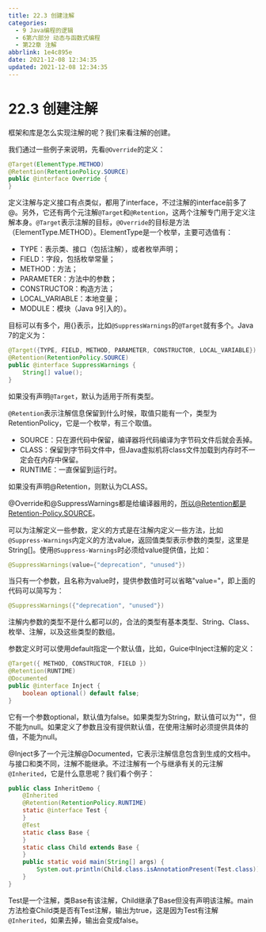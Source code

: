 ```yaml
---
title: 22.3 创建注解
categories:
  - 9 Java编程的逻辑
  - 6第六部分 动态与函数式编程
  - 第22章 注解
abbrlink: 1e4c895e
date: 2021-12-08 12:34:35
updated: 2021-12-08 12:34:35
---
```

# 22.3 创建注解
框架和库是怎么实现注解的呢？我们来看注解的创建。

我们通过一些例子来说明，先看`@Override`的定义：

```java
@Target(ElementType.METHOD)
@Retention(RetentionPolicy.SOURCE)
public @interface Override {
}
```

定义注解与定义接口有点类似，都用了interface，不过注解的interface前多了@。另外，它还有两个元注解`@Target`和`@Retention`，这两个注解专门用于定义注解本身。`@Target`表示注解的目标，`@Override`的目标是方法（ElementType.METHOD）。ElementType是一个枚举，主要可选值有：
- TYPE：表示类、接口（包括注解），或者枚举声明；
- FIELD：字段，包括枚举常量；
- METHOD：方法；
- PARAMETER：方法中的参数；
- CONSTRUCTOR：构造方法；
- LOCAL_VARIABLE：本地变量；
- MODULE：模块（Java 9引入的）。

目标可以有多个，用{}表示，比如`@SuppressWarnings`的`@Target`就有多个。Java 7的定义为：

```java
@Target({TYPE, FIELD, METHOD, PARAMETER, CONSTRUCTOR, LOCAL_VARIABLE})
@Retention(RetentionPolicy.SOURCE)
public @interface SuppressWarnings {
    String[] value();
}
```

如果没有声明`@Target`，默认为适用于所有类型。

`@Retention`表示注解信息保留到什么时候，取值只能有一个，类型为RetentionPolicy，它是一个枚举，有三个取值。
- SOURCE：只在源代码中保留，编译器将代码编译为字节码文件后就会丢掉。
- CLASS：保留到字节码文件中，但Java虚拟机将class文件加载到内存时不一定会在内存中保留。
- RUNTIME：一直保留到运行时。

如果没有声明@Retention，则默认为CLASS。

@Override和@SuppressWarnings都是给编译器用的，所以@Retention都是Retention-Policy.SOURCE。

可以为注解定义一些参数，定义的方式是在注解内定义一些方法，比如`@Suppress-Warnings`内定义的方法value，返回值类型表示参数的类型，这里是String[]。使用`@Suppress-Warnings`时必须给value提供值，比如：

```java
@SuppressWarnings(value={"deprecation", "unused"})
```

当只有一个参数，且名称为value时，提供参数值时可以省略"value="，即上面的代码可以简写为：

```java
@SuppressWarnings({"deprecation", "unused"})
```

注解内参数的类型不是什么都可以的，合法的类型有基本类型、String、Class、枚举、注解，以及这些类型的数组。

参数定义时可以使用default指定一个默认值，比如，Guice中Inject注解的定义：

```java
@Target({ METHOD, CONSTRUCTOR, FIELD })
@Retention(RUNTIME)
@Documented
public @interface Inject {
    boolean optional() default false;
}
```

它有一个参数optional，默认值为false。如果类型为String，默认值可以为""，但不能为null。如果定义了参数且没有提供默认值，在使用注解时必须提供具体的值，不能为null。

@Inject多了一个元注解@Documented，它表示注解信息包含到生成的文档中。
与接口和类不同，注解不能继承。不过注解有一个与继承有关的元注解`@Inherited`，它是什么意思呢？我们看个例子：

```java
public class InheritDemo {
    @Inherited
    @Retention(RetentionPolicy.RUNTIME)
    static @interface Test {
    }
    @Test
    static class Base {
    }
    static class Child extends Base {
    }
    public static void main(String[] args) {
        System.out.println(Child.class.isAnnotationPresent(Test.class));
    }
}
```

Test是一个注解，类Base有该注解，Child继承了Base但没有声明该注解。main方法检查Child类是否有Test注解，输出为true，这是因为Test有注解`@Inherited`，如果去掉，输出会变成false。
